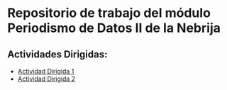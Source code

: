 # Repositorio de trabajo del módulo Periodismo de Datos II de la Nebrija

## Actividades Dirigidas:

  - [Actividad Dirigida 1](AD1.md)
  - [Actividad Dirigida 2](AD2.md)



